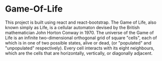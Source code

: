 # Game-Of-Life
This project is built using react and react-bootstrap. The Game of Life, also known simply as Life, is a cellular automaton devised by the British mathematician John Horton Conway in 1970.  The universe of the Game of Life is an infinite two-dimensional orthogonal grid of square "cells", each of which is in one of two possible states, alive or dead, (or "populated" and "unpopulated" respectively). Every cell interacts with its eight neighbours, which are the cells that are horizontally, vertically, or diagonally adjacent.
